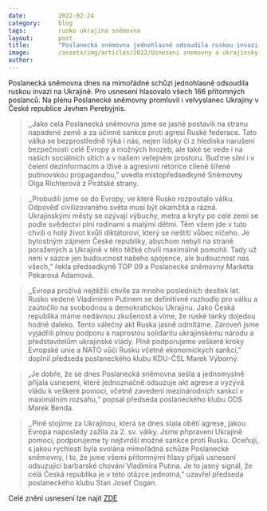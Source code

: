 ```yaml
---
date:         2022-02-24
category:     blog
tags:         rusko ukrajina sněmovna
layout:       post
title:        "Poslanecká sněmovna jednohlasně odsoudila ruskou invazi na Ukrajině"
image:        /assets/img/articles/2022/Usneseni snemovny a ukrajinsky velvyslanec.jpeg 
author:       
---
```


Poslanecká sněmovna dnes na mimořádné schůzi jednohlasně odsoudila ruskou invazi na Ukrajině. Pro usnesení hlasovalo všech 166 přítomných poslanců. Na plénu Poslanecké sněmovny promluvil i velvyslanec Ukrajiny v České republice Jevhen Perebyjnis. 

> ,,Jako celá Poslanecká sněmovna jsme se jasně postavili na stranu napadené země a za účinné sankce proti agresi Ruské federace. Tato válka se bezprostředně týká i nás, nejen lidsky či z hlediska narušení bezpečnosti celé Evropy a možných hrozeb, ale také se vede i na našich sociálních sítích a v našem veřejném prostoru. Buďme silní i v čelení dezinformacím a lživé a agresivní rétorice cíleně šířené putinovskou propagandou,” uvedla místopředsedkyně Sněmovny Olga Richterová z Pirátské strany. 

> ,,Probudili jsme se do Evropy, ve které Rusko rozpoutalo válku. Odpověď civilizovaného světa musí být okamžitá a rázná. Ukrajinskými městy se ozývají výbuchy, metra a kryty po celé zemi se podle svědectví plní rodinami s malými dětmi. Těm všem jde v tuto chvíli o holý život kvůli diktátorovi, který se neštítí vůbec ničeho. Je bytostným zájmem České republiky, abychom nebyli na straně poražených a Ukrajině v této těžké chvíli maximálně pomohli. Tady už není v sázce jen budoucnost našeho spojence, ale budoucnost nás všech,“ řekla předsedkyně TOP 09 a Poslanecké sněmovny Markéta Pekarová Adamová. 

> ,,Evropa prožívá nejtěžší chvíle za mnoho posledních desítek let. Rusko vedené Vladimirem Putinem se definitivně rozhodlo pro válku a zaútočilo na svobodnou a demokratickou Ukrajinu. Jako Česká republika máme nedávnou zkušenost a víme, že ruské tanky dojedou hodně daleko. Tento válečný akt Ruska jasně odmítáme. Zároveň jsme vyjádřili plnou podporu a naprostou solidaritu ukrajinskému národu a představitelům ukrajinské vlády. Plně podporujeme veškeré kroky Evropské unie a NATO vůči Rusku včetně ekonomických sankcí,” doplnil předseda poslaneckého klubu KDU-ČSL Marek Výborný.

> „Je dobře, že se dnes Poslanecká sněmovna sešla a jednomyslně přijala usnesení, které jednoznačně odsuzuje akt agrese a vyzývá vládu k veškeré pomoci, včetně zavedení mezinárodních sankcí v maximálním rozsahu,“ popsal předseda poslaneckého klubu ODS Marek Benda.

> ,,Plně stojíme za Ukrajinou, která se dnes stala obětí agrese, jakou Evropa naposledy zažila za 2. sv. války. Jsme připraveni Ukrajině pomoci, podporujeme ty nejtvrdší možné sankce proti Rusku. Oceňuji, s jakou rychlostí byla svolána mimořádná schůze Poslanecké sněmovny, i to, že jsme všemi přítomnými hlasy přijali usnesení odsuzující barbarské chování Vladimira Putina. Je to jasný signál, že celá Česká republika je v této otázce jednotná," uzavřel předseda poslaneckého klubu Stan Josef Cogan.

Celé znění usnesení lze najít [ZDE](https://www.pirati.cz/assets/pdf/Usneseni_Poslanecke_snemovny.pdf)
